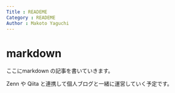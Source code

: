 ```yaml
---
Title : READEME
Category : READEME
Author : Makoto Yaguchi
---
```


# markdown

ここにmarkdown の記事を書いていきます。

Zenn や Qiita と連携して個人ブログと一緒に運営していく予定です。